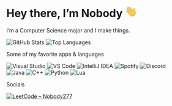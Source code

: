 # Hey there, I’m Nobody <img src="https://raw.githubusercontent.com/Nobody277/Nobody277/main/images/Hi.gif" width="32" alt="Hi gif"/>

I’m a Computer Science major and I make things.

<p align="left">
  <img src="https://github-readme-stats.vercel.app/api?username=Nobody277&show_icons=true&theme=default" alt="GitHub Stats" />
  <img src="https://github-readme-stats.vercel.app/api/top-langs/?username=Nobody277&layout=compact&theme=default" alt="Top Languages" />
</p>

Some of my favorite apps & languages
<p align="left">
  <img src="https://img.shields.io/badge/Visual%20Studio-Visual%20Studio-68217A?style=flat-square&logo=visual-studio&logoColor=white" alt="Visual Studio" />
  <img src="https://img.shields.io/badge/VS%20Code-Visual%20Studio%20Code-007ACC?style=flat-square&logo=visual-studio-code&logoColor=white" alt="VS Code" />
  <img src="https://img.shields.io/badge/IntelliJ-IntelliJ%20IDEA-000000?style=flat-square&logo=intellij-idea&logoColor=white" alt="IntelliJ IDEA" />
  <img src="https://img.shields.io/badge/Spotify-Spotify-1DB954?style=flat-square&logo=spotify&logoColor=white" alt="Spotify" />
  <img src="https://img.shields.io/badge/Discord-Discord-5865F2?style=flat-square&logo=discord&logoColor=white" alt="Discord" />
  <br/>
  <img src="https://img.shields.io/badge/Java-Java-007396?style=flat-square&logo=java&logoColor=white" alt="Java" />
  <img src="https://img.shields.io/badge/C%2B%2B-C%2B%2B-00599C?style=flat-square&logo=c%2B%2B&logoColor=white" alt="C++" />
  <img src="https://img.shields.io/badge/Python-Python-3776AB?style=flat-square&logo=python&logoColor=white" alt="Python" />
  <img src="https://img.shields.io/badge/Lua-Lua-2C2D72?style=flat-square&logo=lua&logoColor=white" alt="Lua" />
</p>

Socials
<p align="left">
  <a href="https://leetcode.com/Nobody277/" target="_blank" rel="noopener noreferrer">
    <img src="https://img.shields.io/badge/LeetCode-Nobody277-FFA116?style=flat-square&logo=leetcode&logoColor=white"
         alt="LeetCode – Nobody277"/>
  </a>
</p>
